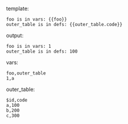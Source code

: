 template:

```
foo is in vars: {{foo}}
outer_table is in defs: {{outer_table.code}}
```

output:

```
foo is in vars: 1
outer_table is in defs: 100
```

vars:

```
foo,outer_table
1,a
```

outer_table:

```
$id,code
a,100
b,200
c,300
```
